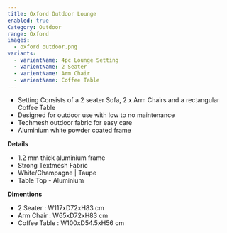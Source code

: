 ```yaml
---
title: Oxford Outdoor Lounge
enabled: true
Category: Outdoor
range: Oxford
images:
  - oxford outdoor.png
variants:
  - varientName: 4pc Lounge Setting
  - varientName: 2 Seater
  - varientName: Arm Chair
  - varientName: Coffee Table
---
```


* Setting Consists of a 2 seater Sofa, 2 x Arm Chairs and a rectangular Coffee Table
* Designed for outdoor use with low to no maintenance
* Techmesh outdoor fabric for easy care
* Aluminium white powder coated frame


**Details**
* 1.2 mm thick aluminium frame
* Strong Textmesh Fabric
* White/Champagne | Taupe
* Table Top - Aluminium


**Dimentions**
* 2 Seater : W117xD72xH83 cm
* Arm Chair : W65xD72xH83 cm
* Coffee Table : W100xD54.5xH56 cm
